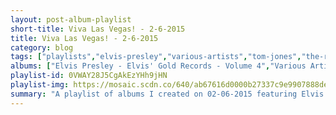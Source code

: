 ```yaml
---
layout: post-album-playlist
short-title: Viva Las Vegas! - 2-6-2015
title: Viva Las Vegas! - 2-6-2015
category: blog
tags: ["playlists","elvis-presley","various-artists","tom-jones","the-rolling-stones","ohio-express","frank-sinatra","three-dog-night","tom-jones","julie-andrews,-charmian-carr,-heather-menzies,-nicholas-hammond,-duane-chase,-angela-cartwright,-debbie-turner,-kym-karath","various-artists","the-ratpack-crooners","various-artists"]
albums: ["Elvis Presley - Elvis' Gold Records - Volume 4","Various Artists - Guys And Dolls","Tom Jones - The Best Of Tom Jones 20th Century Masters The Millennium Collection","The Rolling Stones - Hot Rocks (1964-1971)","Ohio Express - 100 '50s & '60s Hits","Frank Sinatra - Songs For Swingin' Lovers! (Remastered)","Three Dog Night - We Are Marshall Soundtrack","Tom Jones - Gold (1965 - 1975)","Julie Andrews, Charmian Carr, Heather Menzies, Nicholas Hammond, Duane Chase, Angela Cartwright, Debbie Turner, Kym Karath - The Sound Of Music - 45th Anniversary Edition","Various Artists - The Very Best Of Las Vegas","The Ratpack Crooners - 40 - Worlds Greatest Swing – The only Ratpack Lounge Crooners Album to watch girls by...","Various Artists - Ocean's Eleven (Music from the Motion Picture)"]
playlist-id: 0VWAY28J5CgAkEzYHh9jHN
playlist-img: https://mosaic.scdn.co/640/ab67616d0000b27337c9e9907888dea39387df7cab67616d0000b273b11b3fc3c89477a7dd473bd7ab67616d0000b273b91830af42c8ce5cd2f52d47ab67616d0000b273b9ea1c69fe9efbdc2df85a95
summary: "A playlist of albums I created on 02-06-2015 featuring Elvis Presley, Various Artists, Tom Jones, The Rolling Stones, Ohio Express, Frank Sinatra, Three Dog Night, Tom Jones, Julie Andrews, Charmian Carr, Heather Menzies, Nicholas Hammond, Duane Chase, Angela Cartwright, Debbie Turner, Kym Karath, Various Artists, The Ratpack Crooners, and Various Artists."
---
```

